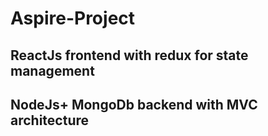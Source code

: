# Aspire-Project

## ReactJs frontend with redux for state management

## NodeJs+ MongoDb backend with MVC architecture
